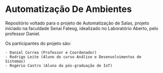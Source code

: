 # Automatização De Ambientes

Repositório voltado para o projeto de Automatização de Salas, projeto iniciado na faculdade Senai Fatesg, idealizado no Laboratório Aberto, pelo professor Daniel.

Os participantes do projeto são: 

    - Daniel Correa (Professor e Coordenador)
    - Rodrigo Leite (Aluno do curso Análise e Desenvolvimentos de Sistemas)
    - Rogério Castro (Aluno da pós-graduação de IoT)
